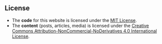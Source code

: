 ## License

- The **code** for this website is licensed under the [MIT License](https://github.com/greg2012201/about-js/blob/main/LICENSE.md).
- The **content** (posts, articles, media) is licensed under the [Creative Commons Attribution-NonCommercial-NoDerivatives 4.0 International License](https://github.com/greg2012201/about-js/blob/main/CONTENT_LICENSE.md).
